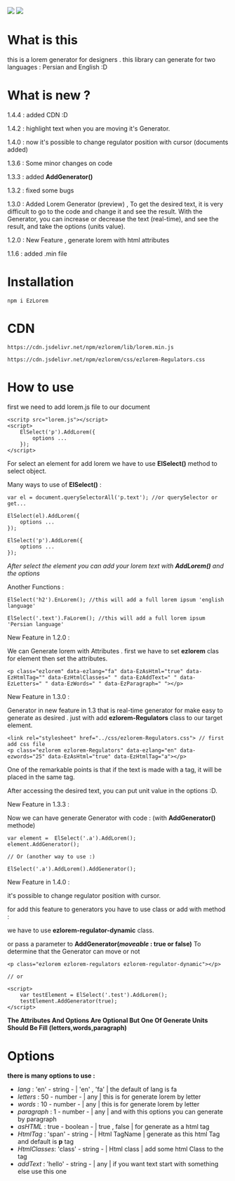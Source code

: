
[![](https://data.jsdelivr.com/v1/package/npm/ezlorem/badge)](https://www.jsdelivr.com/package/npm/ezlorem) 
[![](https://img.shields.io/npm/dm/ezlorem?style=flat-square)](https://www.npmjs.com/package/ezlorem)


# What is this

this is a lorem generator for designers . this library can generate for two languages : Persian and English :D

# What is new ?

1.4.4 : added CDN :D

1.4.2 : highlight text when you are moving it's Generator.

1.4.0 : now it's possible to change regulator position with cursor (documents added)

1.3.6 : Some minor changes on code 

1.3.3 : added **AddGenerator()**

1.3.2 : fixed some bugs

1.3.0 : Added Lorem Generator (preview) , To get the desired text, it is very difficult to go to the code and change it and see the result. With the Generator, you can increase or decrease the text (real-time), and see the result, and take the options (units value).

1.2.0 : New Feature , generate lorem with html attributes 

1.1.6 : added .min file 

# Installation

` npm i EzLorem `

# CDN

` https://cdn.jsdelivr.net/npm/ezlorem/lib/lorem.min.js `

` https://cdn.jsdelivr.net/npm/ezlorem/css/ezlorem-Regulators.css `

# How to use

first we need to add lorem.js file to our document

```
<scritp src="lorem.js"></script>
<script>
    ElSelect('p').AddLorem({
        options ...
    });
</script>
```
For select an element for add lorem we have to use **ElSelect()** method to select object.

Many ways to use of  **ElSelect()** : 

```
var el = document.querySelectorAll('p.text'); //or querySelector or get...

ElSelect(el).AddLorem({
	options ...
});

ElSelect('p').AddLorem({
	options ...
});
```
*After select the element you can add your lorem text with **AddLorem()** and the options*

Another Functions :
```
ElSelect('h2').EnLorem(); //this will add a full lorem ipsum 'english language'

ElSelect('.text').FaLorem(); //this will add a full lorem ipsum 'Persian language'
```

New Feature in 1.2.0 : 

We can Generate lorem with Attributes . first we have to set **ezlorem** clas for element then set the attributes.
```
<p class="ezlorem" data-ezlang="fa" data-EzAsHtml="true" data-EzHtmlTag="" data-EzHtmlClasses=" " data-EzAddText=" " data-EzLetters=" " data-EzWords=" " data-EzParagraph=" "></p>
```

New Feature in 1.3.0 : 

Generator in new feature in 1.3 that is real-time generator for make easy to generate as desired . just with add **ezlorem-Regulators** class to our target element.
```
<link rel="stylesheet" href="../css/ezlorem-Regulators.css"> // first add css file
<p class="ezlorem ezlorem-Regulators" data-ezlang="en" data-ezwords="25" data-EzAsHtml="true" data-EzHtmlTag="a"></p>
```
One of the remarkable points is that if the text is made with a tag, it will be placed in the same tag.

After accessing the desired text, you can put unit value in the options :D.

New Feature in 1.3.3 :

Now we can have generate Generator with code : (with **AddGenerator()** methode)
```
var element =  ElSelect('.a').AddLorem();
element.AddGenerator();

// Or (another way to use :)

ElSelect('.a').AddLorem().AddGenerator();
```

New Feature in 1.4.0 :

it's possible to change regulator position with cursor.

for add this feature to generators you have to use class or add with method :

we have to use **ezlorem-regulator-dynamic** class.

or pass a parameter to **AddGenerator(_moveable_ : true or false)** To determine that the Generator can move or not

```
<p class="ezlorem ezlorem-regulators ezlorem-regulator-dynamic"></p>

// or

<script>
    var testElement = ElSelect('.test').AddLorem();
    testElement.AddGenerator(true);
</script>
```
 
****The Attributes And Options Are Optional But One Of Generate Units Should Be Fill (letters,words,paragraph)****

# Options

__there is many options to use :__


* _lang_       : 'en'    - string  - | 'en' , 'fa'  |   the default of lang is fa
* _letters_    : 50      - number  - |     any      |   this is for generate lorem by letter
* _words_      : 10      - number  - |     any      |   this is for generate lorem by letter
* _paragraph_  : 1       - number  - |     any      |   and with this options you can generate by paragraph
* _asHTML_     : true    - boolean - | true , false |   for generate as a html tag
* _HtmlTag_    : 'span'  - string  - | Html TagName |   generate as this html Tag and default is **p** tag
* _HtmlClasses_: 'class' - string  - |  Html class  |   add some html Class to the tag
* _addText_    : 'hello' - string  - |     any      |   if you want text start with something else use this one